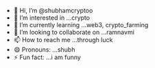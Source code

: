 - 👋 Hi, I’m @shubhamcryptoo
- 👀 I’m interested in ...crypto
- 🌱 I’m currently learning ...web3, crypto_farming
- 💞️ I’m looking to collaborate on ...ramnavmi
- 📫 How to reach me ...through luck
- 😄 Pronouns: ...shubh
- ⚡ Fun fact: ...i am funny

<!---
shubhamcryptoo/shubhamcryptoo is a ✨ special ✨ repository because its `README.md` (this file) appears on your GitHub profile.
You can click the Preview link to take a look at your changes.
--->
